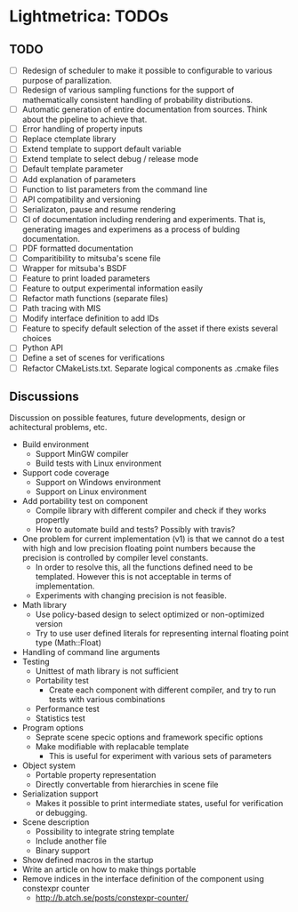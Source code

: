 Lightmetrica: TODOs
====================

TODO
--------------------

- [ ] Redesign of scheduler to make it possible to configurable to various purpose of parallization. 
- [ ] Redesign of various sampling functions for the support of mathematically consistent handling of probability distributions.
- [ ] Automatic generation of entire documentation from sources. Think about the pipeline to achieve that.
- [ ] Error handling of property inputs
- [ ] Replace ctemplate library
- [ ] Extend template to support default variable
- [ ] Extend template to select debug / release mode
- [ ] Default template parameter
- [ ] Add explanation of parameters
- [ ] Function to list parameters from the command line
- [ ] API compatibility and versioning
- [ ] Serializaton, pause and resume rendering
- [ ] CI of documentation including rendering and experiments. That is, generating images and experimens as a process of bulding documentation.
- [ ] PDF formatted documentation
- [ ] Comparitibility to mitsuba's scene file
- [ ] Wrapper for mitsuba's BSDF
- [ ] Feature to print loaded parameters
- [ ] Feature to output experimental information easily
- [ ] Refactor math functions (separate files)
- [ ] Path tracing with MIS
- [ ] Modify interface definition to add IDs
- [ ] Feature to specify default selection of the asset if there exists several choices
- [ ] Python API
- [ ] Define a set of scenes for verifications
- [ ] Refactor CMakeLists.txt. Separate logical components as .cmake files

Discussions
--------------------

Discussion on possible features, future developments, 
design or achitectural problems, etc.

- Build environment
    + Support MinGW compiler
    + Build tests with Linux environment
- Support code coverage
    + Support on Windows environment
    + Support on Linux environment
- Add portability test on component
    + Compile library with different compiler and check if they works propertly
    + How to automate build and tests? Possibly with travis?
- One problem for current implementation (v1) is that we cannot do a test with high and low precision floating point numbers
  because the precision is controlled by compiler level constants.
    + In order to resolve this, all the functions defined need to be templated.
      However this is not acceptable in terms of implementation.
    + Experiments with changing precision is not feasible.
- Math library
    + Use policy-based design to select optimized or non-optimized version
    + Try to use user defined literals for representing internal floating point type (Math::Float)
- Handling of command line arguments
- Testing
    + Unittest of math library is not sufficient
    + Portability test
        * Create each component with different compiler, and try to run tests with various combinations
    + Performance test
    + Statistics test
- Program options
    + Seprate scene specic options and framework specific options
    + Make modifiable with replacable template
        * This is useful for experiment with various sets of parameters
- Object system
    + Portable property representation
    + Directly convertable from hierarchies in scene file
- Serialization support
    + Makes it possible to print intermediate states, useful for verification or debugging.
- Scene description
    + Possibility to integrate string template
    + Include another file
    + Binary support
- Show defined macros in the startup
- Write an article on how to make things portable
- Remove indices in the interface definition of the component using constexpr counter
    + http://b.atch.se/posts/constexpr-counter/
